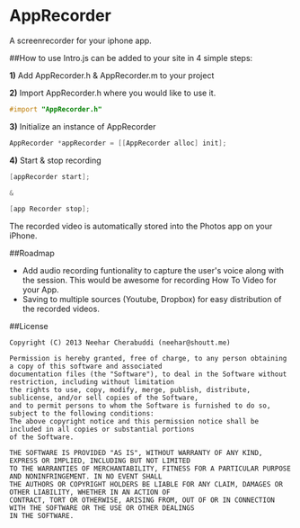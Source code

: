 AppRecorder
===========

A screenrecorder for your iphone app.  

##How to use
Intro.js can be added to your site in 4 simple steps:

**1)** Add AppRecorder.h & AppRecorder.m to your project

**2)** Import AppRecorder.h where you would like to use it.
```objective-c
#import "AppRecorder.h"
````
  
**3)** Initialize an instance of AppRecorder 
```objective-c
AppRecorder *appRecorder = [[AppRecorder alloc] init];
````

**4)** Start & stop recording
```objective-c
[appRecorder start];

&

[app Recorder stop];
````
 
The recorded video is automatically stored into the Photos app on your iPhone.

##Roadmap
- Add audio recording funtionality to capture the user's voice along with the session. This would be awesome for recording How To Video for your App.
- Saving to multiple sources (Youtube, Dropbox) for easy distribution of the recorded videos.

##License

    Copyright (C) 2013 Neehar Cherabuddi (neehar@shoutt.me)
    
    Permission is hereby granted, free of charge, to any person obtaining a copy of this software and associated 
    documentation files (the "Software"), to deal in the Software without restriction, including without limitation 
    the rights to use, copy, modify, merge, publish, distribute, sublicense, and/or sell copies of the Software, 
    and to permit persons to whom the Software is furnished to do so, subject to the following conditions:
    The above copyright notice and this permission notice shall be included in all copies or substantial portions 
    of the Software.
    
    THE SOFTWARE IS PROVIDED "AS IS", WITHOUT WARRANTY OF ANY KIND, EXPRESS OR IMPLIED, INCLUDING BUT NOT LIMITED 
    TO THE WARRANTIES OF MERCHANTABILITY, FITNESS FOR A PARTICULAR PURPOSE AND NONINFRINGEMENT. IN NO EVENT SHALL 
    THE AUTHORS OR COPYRIGHT HOLDERS BE LIABLE FOR ANY CLAIM, DAMAGES OR OTHER LIABILITY, WHETHER IN AN ACTION OF 
    CONTRACT, TORT OR OTHERWISE, ARISING FROM, OUT OF OR IN CONNECTION WITH THE SOFTWARE OR THE USE OR OTHER DEALINGS 
    IN THE SOFTWARE.
